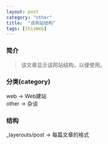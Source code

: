 ```yaml
---
layout: post
category: "other"
title:  "该网站结构"
tags: [thisWeb]
---
```


### 简介
> 该文章显示该网站结构，以便使用。

### 分类(category)
web -> Web建站  
other ->  杂谈 

### 结构
_layerouts/post -> 每篇文章的格式 
